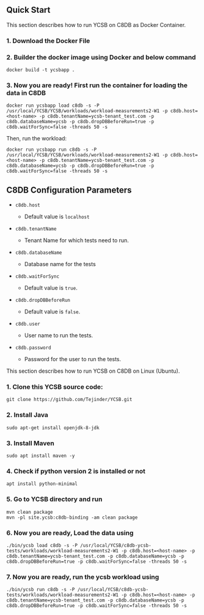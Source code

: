 <!--
Copyright (c) 2012 - 2015 YCSB contributors. All rights reserved.

Licensed under the Apache License, Version 2.0 (the "License"); you
may not use this file except in compliance with the License. You
may obtain a copy of the License at

http://www.apache.org/licenses/LICENSE-2.0

Unless required by applicable law or agreed to in writing, software
distributed under the License is distributed on an "AS IS" BASIS,
WITHOUT WARRANTIES OR CONDITIONS OF ANY KIND, either express or
implied. See the License for the specific language governing
permissions and limitations under the License. See accompanying
LICENSE file.
-->

## Quick Start

This section describes how to run YCSB on C8DB as Docker Container. 

### 1. Download the Docker File


### 2. Builder the docker image using Docker and below command

    docker build -t ycsbapp .
    

### 3. Now you are ready! First run the container for loading the data in C8DB

	docker run ycsbapp load c8db -s -P /usr/local/YCSB/YCSB/workloads/workload-measurements2-W1 -p c8db.host=<host-name> -p c8db.tenantName=ycsb-tenant_test.com -p c8db.databaseName=ycsb -p c8db.dropDBBeforeRun=true -p c8db.waitForSync=false -threads 50 -s 

Then, run the workload:

    docker run ycsbapp run c8db -s -P /usr/local/YCSB/YCSB/workloads/workload-measurements2-W1 -p c8db.host=<host-name> -p c8db.tenantName=ycsb-tenant_test.com -p c8db.databaseName=ycsb -p c8db.dropDBBeforeRun=true -p c8db.waitForSync=false -threads 50 -s 


## C8DB Configuration Parameters

- `c8db.host`
  - Default value is `localhost`

- `c8db.tenantName`
  - Tenant Name for which tests need to run.

- `c8db.databaseName`
  - Database name for the tests

- `c8db.waitForSync`
  - Default value is `true`.
  

- `c8db.dropDBBeforeRun`
  - Default value is `false`.
  
- `c8db.user`
  - User name to run the tests.
  
- `c8db.password`
  - Password for the user to run the tests.





This section describes how to run YCSB on C8DB on Linux (Ubuntu). 


### 1. Clone this YCSB source code:

	git clone https://github.com/Tejinder/YCSB.git
	 
	 
### 2. Install Java
	
	sudo apt-get install openjdk-8-jdk
	
### 3. Install Maven 

	sudo apt install maven -y
	
### 4. Check if python version 2 is installed or not 

	apt install python-minimal
	
### 5. Go to YCSB directory and run 

	mvn clean package
	mvn -pl site.ycsb:c8db-binding -am clean package
	
### 6. Now you are ready, Load the data using 

	./bin/ycsb load c8db -s -P /usr/local/YCSB/c8db-ycsb-tests/workloads/workload-measurements2-W1 -p c8db.host=<host-name> -p c8db.tenantName=ycsb-tenant_test.com -p c8db.databaseName=ycsb -p c8db.dropDBBeforeRun=true -p c8db.waitForSync=false -threads 50 -s 
	
### 7. Now you are ready, run the ycsb workload using 

	./bin/ycsb run c8db -s -P /usr/local/YCSB/c8db-ycsb-tests/workloads/workload-measurements2-W1 -p c8db.host=<host-name> -p c8db.tenantName=ycsb-tenant_test.com -p c8db.databaseName=ycsb -p c8db.dropDBBeforeRun=true -p c8db.waitForSync=false -threads 50 -s 
